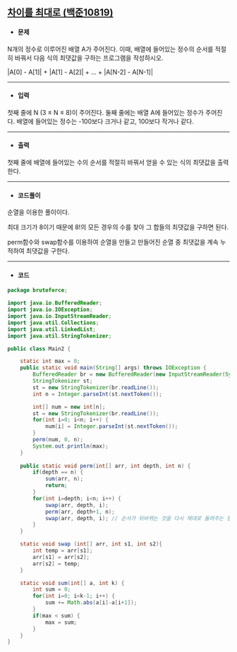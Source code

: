 ## [차이를 최대로 (백준10819)](https://www.acmicpc.net/problem/10819)

- #### 문제

N개의 정수로 이루어진 배열 A가 주어진다. 이때, 배열에 들어있는 정수의 순서를 적절히 바꿔서 다음 식의 최댓값을 구하는 프로그램을 작성하시오.

|A[0] - A[1]| + |A[1] - A[2]| + ... + |A[N-2] - A[N-1]|

---



- #### 입력

첫째 줄에 N (3 ≤ N ≤ 8)이 주어진다. 둘째 줄에는 배열 A에 들어있는 정수가 주어진다. 배열에 들어있는 정수는 -100보다 크거나 같고, 100보다 작거나 같다.

---



- #### 출력

첫째 줄에 배열에 들어있는 수의 순서를 적절히 바꿔서 얻을 수 있는 식의 최댓값을 출력한다.

---



- #### 코드풀이

순열을 이용한 풀이이다.

최대 크기가 8이기 때문에 8!의 모든 경우의 수를 찾아 그 합들의 최댓값을 구하면 된다.

perm함수와 swap함수를 이용하여 순열을 만들고 만들어진 순열 중 최댓값을 계속 누적하여 최댓값을 구한다.



---



- #### 코드

```java
package bruteforce;

import java.io.BufferedReader;
import java.io.IOException;
import java.io.InputStreamReader;
import java.util.Collections;
import java.util.LinkedList;
import java.util.StringTokenizer;

public class Main2 {

	static int max = 0;
	public static void main(String[] args) throws IOException {
		BufferedReader br = new BufferedReader(new InputStreamReader(System.in));
		StringTokenizer st;
		st = new StringTokenizer(br.readLine());
		int n = Integer.parseInt(st.nextToken());

		int[] num = new int[n];
		st = new StringTokenizer(br.readLine());
		for(int i=0; i<n; i++) {
			num[i] = Integer.parseInt(st.nextToken());
		}
		perm(num, 0, n);
		System.out.println(max);
	}
	
	public static void perm(int[] arr, int depth, int n) {
		if(depth == n) {
			sum(arr, n);
			return;
		}
		for(int i=depth; i<n; i++) {
			swap(arr, depth, i);
			perm(arr, depth+1, n);
			swap(arr, depth, i); // 순서가 뒤바뀌는 것을 다시 제대로 돌려주는 함수
		}
	}

	static void swap (int[] arr, int s1, int s2){
		int temp = arr[s1];
		arr[s1] = arr[s2];
		arr[s2] = temp;
	}

	static void sum(int[] a, int k) {
		int sum = 0;
		for(int i=0; i<k-1; i++) {
			sum += Math.abs(a[i]-a[i+1]);
		}
		if(max < sum) {
			max = sum;
		}
	}
}

```